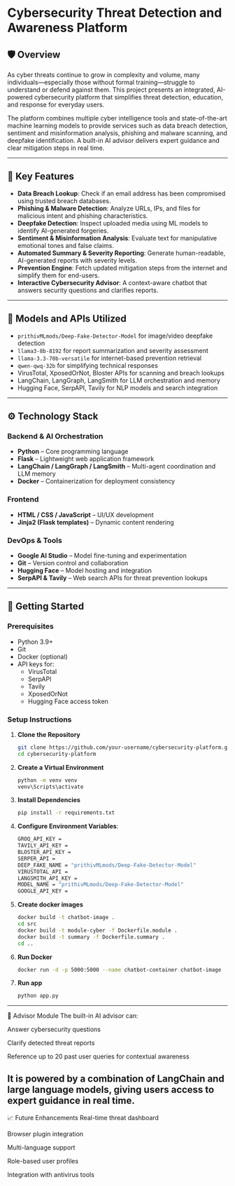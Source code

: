 # Cybersecurity Threat Detection and Awareness Platform

## 🛡️ Overview

As cyber threats continue to grow in complexity and volume, many individuals—especially those without formal training—struggle to understand or defend against them. This project presents an integrated, AI-powered cybersecurity platform that simplifies threat detection, education, and response for everyday users.

The platform combines multiple cyber intelligence tools and state-of-the-art machine learning models to provide services such as data breach detection, sentiment and misinformation analysis, phishing and malware scanning, and deepfake identification. A built-in AI advisor delivers expert guidance and clear mitigation steps in real time.

---

## 🎯 Key Features

- **Data Breach Lookup**: Check if an email address has been compromised using trusted breach databases.
- **Phishing & Malware Detection**: Analyze URLs, IPs, and files for malicious intent and phishing characteristics.
- **Deepfake Detection**: Inspect uploaded media using ML models to identify AI-generated forgeries.
- **Sentiment & Misinformation Analysis**: Evaluate text for manipulative emotional tones and false claims.
- **Automated Summary & Severity Reporting**: Generate human-readable, AI-generated reports with severity levels.
- **Prevention Engine**: Fetch updated mitigation steps from the internet and simplify them for end-users.
- **Interactive Cybersecurity Advisor**: A context-aware chatbot that answers security questions and clarifies reports.

---

## 🧠 Models and APIs Utilized

- `prithivMLmods/Deep-Fake-Detector-Model` for image/video deepfake detection
- `llama3-8b-8192` for report summarization and severity assessment
- `llama-3.3-70b-versatile` for internet-based prevention retrieval
- `qwen-qwq-32b` for simplifying technical responses
- VirusTotal, XposedOrNot, Bloster APIs for scanning and breach lookups
- LangChain, LangGraph, LangSmith for LLM orchestration and memory
- Hugging Face, SerpAPI, Tavily for NLP models and search integration

---

## ⚙️ Technology Stack

### **Backend & AI Orchestration**
- **Python** – Core programming language
- **Flask** – Lightweight web application framework
- **LangChain / LangGraph / LangSmith** – Multi-agent coordination and LLM memory
- **Docker** – Containerization for deployment consistency

### **Frontend**
- **HTML / CSS / JavaScript** – UI/UX development
- **Jinja2 (Flask templates)** – Dynamic content rendering

### **DevOps & Tools**
- **Google AI Studio** – Model fine-tuning and experimentation
- **Git** – Version control and collaboration
- **Hugging Face** – Model hosting and integration
- **SerpAPI & Tavily** – Web search APIs for threat prevention lookups


---

## 🚀 Getting Started

### Prerequisites

- Python 3.9+
- Git
- Docker (optional)
- API keys for:
  - VirusTotal
  - SerpAPI
  - Tavily
  - XposedOrNot
  - Hugging Face access token

### Setup Instructions

1. **Clone the Repository**
   ```bash
   git clone https://github.com/your-username/cybersecurity-platform.git
   cd cybersecurity-platform

2. **Create a Virtual Environment**
   ```bash
   python -m venv venv
   venv\Scripts\activate

3. **Install Dependencies**
    ```bash
    pip install -r requirements.txt

4. **Configure Environment Variables**:
     ```bash
    GROQ_API_KEY =
    TAVILY_API_KEY = 
    BLOSTER_API_KEY = 
    SERPER_API = 
    DEEP_FAKE_NAME = "prithivMLmods/Deep-Fake-Detector-Model"
    VIRUSTOTAL_API = 
    LANGSMITH_API_KEY = 
    MODEL_NAME = "prithivMLmods/Deep-Fake-Detector-Model"
    GOOGLE_API_KEY =

5. **Create docker images**     
     ```bash
     docker build -t chatbot-image .
     cd src
     docker build -t module-cyber -f Dockerfile.module .
     docker build -t summary -f Dockerfile.summary .
     cd ..

6. **Run Docker**
     ```bash
     docker run -d -p 5000:5000 --name chatbot-container chatbot-image

7. **Run app**
     ```bash
     python app.py

---
🧠 Advisor Module
The built-in AI advisor can:

Answer cybersecurity questions

Clarify detected threat reports

Reference up to 20 past user queries for contextual awareness

It is powered by a combination of LangChain and large language models, giving users access to expert guidance in real time.
---

📈 Future Enhancements
Real-time threat dashboard

Browser plugin integration

Multi-language support

Role-based user profiles

Integration with antivirus tools
